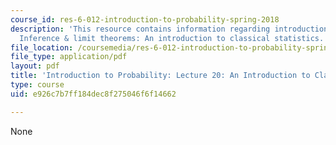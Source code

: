 ```yaml
---
course_id: res-6-012-introduction-to-probability-spring-2018
description: 'This resource contains information regarding introduction to probability:
  Inference & limit theorems: An introduction to classical statistics.'
file_location: /coursemedia/res-6-012-introduction-to-probability-spring-2018/e926c7b7ff184dec8f275046f6f14662_MITRES_6_012S18_L20AS.pdf
file_type: application/pdf
layout: pdf
title: 'Introduction to Probability: Lecture 20: An Introduction to Classical Statistics'
type: course
uid: e926c7b7ff184dec8f275046f6f14662

---
```

None